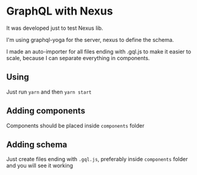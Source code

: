 # GraphQL with Nexus

It was developed just to test Nexus lib.

I'm using graphql-yoga for the server, nexus to define the schema.

I made an auto-importer for all files ending with .gql.js to make it easier to scale, because I can separate everything in components.

## Using

Just run `yarn` and then `yarn start`

## Adding components

Components should be placed inside `components` folder

## Adding schema

Just create files ending with `.gql.js`, preferably inside `components` folder and you will see it working